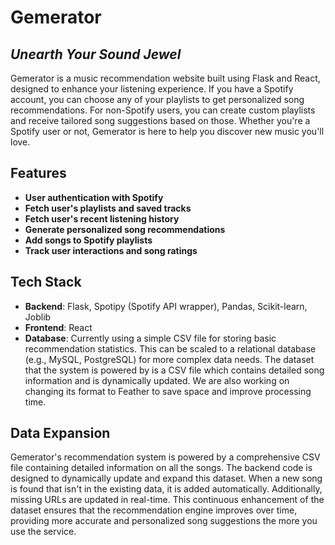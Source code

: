 # Gemerator

## _Unearth Your Sound Jewel_

Gemerator is a music recommendation website built using Flask and React, designed to enhance your listening experience. If you have a Spotify account, you can choose any of your playlists to get personalized song recommendations. For non-Spotify users, you can create custom playlists and receive tailored song suggestions based on those. Whether you're a Spotify user or not, Gemerator is here to help you discover new music you'll love.

## Features

- **User authentication with Spotify**
- **Fetch user's playlists and saved tracks**
- **Fetch user's recent listening history**
- **Generate personalized song recommendations**
- **Add songs to Spotify playlists**
- **Track user interactions and song ratings**

## Tech Stack

- **Backend**: Flask, Spotipy (Spotify API wrapper), Pandas, Scikit-learn, Joblib
- **Frontend**: React
- **Database**: Currently using a simple CSV file for storing basic recommendation statistics. This can be scaled to a relational database (e.g., MySQL, PostgreSQL) for more complex data needs. The dataset that the system is powered by is a CSV file which contains detailed song information and is dynamically updated. We are also working on changing its format to Feather to save space and improve processing time.

## Data Expansion

Gemerator's recommendation system is powered by a comprehensive CSV file containing detailed information on all the songs. The backend code is designed to dynamically update and expand this dataset. When a new song is found that isn't in the existing data, it is added automatically. Additionally, missing URLs are updated in real-time. This continuous enhancement of the dataset ensures that the recommendation engine improves over time, providing more accurate and personalized song suggestions the more you use the service.
